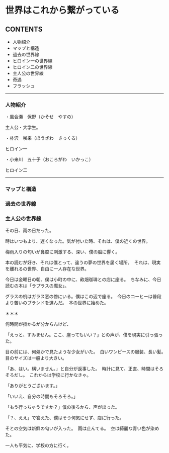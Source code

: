 # 世界はこれから繋がっている

## CONTENTS
* 人物紹介
* マップと構造
* 過去の世界線
* ヒロイン一の世界線
* ヒロイン二の世界線
* 主人公の世界線
* 奇遇
* フラッシュ

---

### 人物紹介

・風合瀬　保野（かそせ　やすの）

主人公・大学生。

・朴沢　咲来（ほうざわ　さっくる）

ヒロイン一

・小来川　五十子（おころがわ　いかっこ）

ヒロイン二

---

### マップと構造


### 過去の世界線

### 主人公の世界線

その日、雨の日だった。

時はいつもより、遅くなった。気が付いた時、それは、僕の近くの世界。　

梅雨入りの匂いが鼻腔に刺激する、深い、僕の脳に響く。

本の読むが好き、それは僕とって、違うの夢の世界を届く場所。　それは、現実を離れるの世界、自由に一人存在な世界。

今日は金曜日の朝、僕は小町の中に、畝畑珈琲との店に座る。　ちなみに、今日読むの本は「ラプラスの魔女」。　

グラスの机はガラス窓の傍にいる。僕はこの辺で座る。　今日のコーヒーは普段より苦いのブランドを選んだ。　本の世界に始めた。

＊＊＊

何時間が掛かるが分からんけど、

「えっと、すみません。ここ、座ってもいい？」との声が、僕を現実に引っ張った。

目の前には、何処かで見たような少女がいた。　白いワンピースの服装、長い髪。　目のサイズは一般より大きい。

「あ、はい。構いません。」と自分が返事した。　時計に見て、正直、時間はそろそろだし。　これからは学校に行かなきゃ。

「ありがとうございます。」

「いいえ、自分の時間もそろそろ。」

「もう行っちゃうですか？」僕の後ろから、声が出った。

「？、ええ」で答えた、僕はそう何気にせず、店に行った。

そとの空気は新鮮の匂いが入った。　雨は止んてる。　空は綺麗な青い色が染めた。

一人も平気に、学校の方に行く。